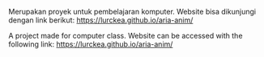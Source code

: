 Merupakan proyek untuk pembelajaran komputer.
Website bisa dikunjungi dengan link berikut: https://lurckea.github.io/aria-anim/ 

A project made for computer class.
Website can be accessed with the following link: https://lurckea.github.io/aria-anim/
